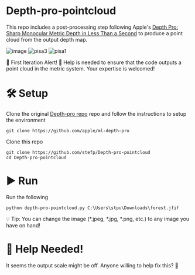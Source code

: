# Depth-pro-pointcloud
This repo includes a post-processing step following Apple's [Depth Pro: Sharp Monocular Metric Depth in Less Than a Second](https://arxiv.org/abs/2410.02073) to produce a point cloud from the output depth map.

![image](https://github.com/user-attachments/assets/839a835b-55ec-417a-8413-c67d7b585f01)
![pisa3](https://github.com/user-attachments/assets/90540b67-1e58-46da-894a-04066587b35a)
![pisa1](https://github.com/user-attachments/assets/2ba4deb6-c652-44e1-92e9-a4f827765dcc)

🚀 First Iteration Alert! 🚀
Help is needed to ensure that the code outputs a point cloud in the metric system. Your expertise is welcomed!

# 🛠️ Setup 
Clone the original [Depth-pro repo](https://github.com/apple/ml-depth-pro) repo and follow the instructions to setup the environment

 ```
git clone https://github.com/apple/ml-depth-pro
```

Clone this repo

 ```
git clone https://github.com/stefp/Depth-pro-pointcloud
cd Depth-pro-pointcloud
```

# ▶️ Run 
Run the following
 ```
python depth-pro-pointcloud.py C:\Users\stpu\Downloads\forest.jfif
```

💡 Tip: You can change the image (*.jpeg, *.jpg, *.png, etc.) to any image you have on hand!

# 🙏 Help Needed!
It seems the output scale might be off. Anyone willing to help fix this? 🤔

